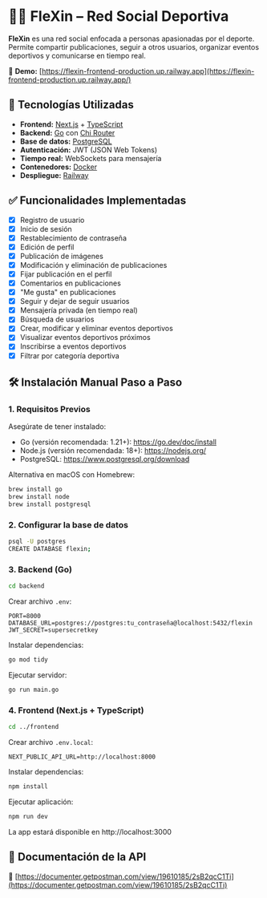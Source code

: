 # 🏋️‍♂️ FleXin – Red Social Deportiva

**FleXin** es una red social enfocada a personas apasionadas por el deporte. Permite compartir publicaciones, seguir a otros usuarios, organizar eventos deportivos y comunicarse en tiempo real.

🔗 **Demo:** [https://flexin-frontend-production.up.railway.app](https://flexin-frontend-production.up.railway.app/)

## 🚀 Tecnologías Utilizadas

- **Frontend:** [Next.js](https://nextjs.org/) + [TypeScript](https://www.typescriptlang.org/)
- **Backend:** [Go](https://golang.org/) con [Chi Router](https://github.com/go-chi/chi)
- **Base de datos:** [PostgreSQL](https://www.postgresql.org/)
- **Autenticación:** JWT (JSON Web Tokens)
- **Tiempo real:** WebSockets para mensajería
- **Contenedores:** [Docker](https://www.docker.com/)
- **Despliegue:** [Railway](https://railway.app/)

## ✅ Funcionalidades Implementadas

- [x] Registro de usuario
- [x] Inicio de sesión
- [x] Restablecimiento de contraseña
- [x] Edición de perfil
- [x] Publicación de imágenes
- [x] Modificación y eliminación de publicaciones
- [x] Fijar publicación en el perfil
- [x] Comentarios en publicaciones
- [x] "Me gusta" en publicaciones
- [x] Seguir y dejar de seguir usuarios
- [x] Mensajería privada (en tiempo real)
- [x] Búsqueda de usuarios
- [x] Crear, modificar y eliminar eventos deportivos
- [x] Visualizar eventos deportivos próximos
- [x] Inscribirse a eventos deportivos
- [x] Filtrar por categoría deportiva

## 🛠️ Instalación Manual Paso a Paso

### 1. Requisitos Previos

Asegúrate de tener instalado:

- Go (versión recomendada: 1.21+): https://go.dev/doc/install  
- Node.js (versión recomendada: 18+): https://nodejs.org/  
- PostgreSQL: https://www.postgresql.org/download  

Alternativa en macOS con Homebrew:

```bash
brew install go
brew install node
brew install postgresql
```

### 2. Configurar la base de datos

```bash
psql -U postgres
CREATE DATABASE flexin;
```

### 3. Backend (Go)

```bash
cd backend
```

Crear archivo `.env`:

```env
PORT=8000
DATABASE_URL=postgres://postgres:tu_contraseña@localhost:5432/flexin
JWT_SECRET=supersecretkey
```

Instalar dependencias:

```bash
go mod tidy
```

Ejecutar servidor:

```bash
go run main.go
```

### 4. Frontend (Next.js + TypeScript)

```bash
cd ../frontend
```

Crear archivo `.env.local`:

```env
NEXT_PUBLIC_API_URL=http://localhost:8000
```

Instalar dependencias:

```bash
npm install
```

Ejecutar aplicación:

```bash
npm run dev
```

La app estará disponible en http://localhost:3000

## 📄 Documentación de la API

🔗 [https://documenter.getpostman.com/view/19610185/2sB2qcC1Ti](https://documenter.getpostman.com/view/19610185/2sB2qcC1Ti)



